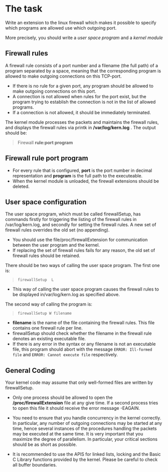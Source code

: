 # The task

Write an extension to the linux firewall which makes it possible to specify which programs are allowed use which outgoing port.

More precisely, you should write a _user space program_ and a _kernel module_

## Firewall rules

A firewall rule consists of a port number and a filename (the full path) of a program separated by a space, meaning that the corresponding program is allowed to make outgoing connections on this TCP-port.

- If there is no rule for a given port, any program should be allowed to make outgoing connections on this port.
- A connection is not allowed when rules for the port exist, but the program trying to establish the connection is not in the list of allowed programs.
- If a connection is not allowed, it should be immediately terminated.

The kernel module processes the packets and maintains the firewall rules, and displays the firewall rules via printk  in __/var/log/kern.log__ . The output should be:  

>Firewall __rule:port program__

## Firewall __rule port program__

- For every rule that is configured, __port__ is the port number in decimal representation and __program__ is the full path to the executeable.
- When the kernel module is unloaded, the firewall extensions should be deleted.

## User space configuration

The user space program, which must be called firewallSetup, has commands firstly for triggering the listing of the firewall rules in /var/log/kern.log, and secondly for setting the firewall rules.
A new set of firewall rules overrides the old set (no appending).

- You should use the file/proc/firewallExtension for communication between the user program and the kernel.
- If replacing the set of firewall rules fails for any reason, the old set of firewall rules should be retained.

There should be two ways of calling the user
space program. The first one is:

>```shell
>firewallSetup  L
>```

- This way of calling the user space program causes the firewall rules
to be displayed in/var/log/kern.log as specified above.  


The second way of calling the program is:  

>```shell
>firewallSetup W filename
>```

* __filename__ is the name of the file containing the firewall rules. This file contains one firewall rule per line.
* firewallSetup should check whether the filename in the firewall rule denotes an existing executable file.
* If there is any error in the syntax or any filename is not an executable file, this program should abort with the message `ERROR: Ill-formed file`  and `ERROR: Cannot execute file` respectively.

## General Coding  

Your kernel code may assume that only well-formed files are written by firewallSetup.

- Only one process should be allowed to open the __/proc/firewallExtension__  file at any give time. If a second process tries to open this file it should receive the error message -EAGAIN.

- You need to ensure that you handle concurrency in the kernel correctly. In particular, any number of outgoing connections may be started at any time, hence several instances of the procedures handling the packets may be executed at the same time. It is very important that you maximize the degree of parallelism. In particular, your critical sections should be as short as possible.

- It is recommended to use the APIS for linked lists, locking and the Basic C Library functions provided by the kernel. Please be careful to check all buffer boundaries.
